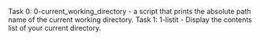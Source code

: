 Task 0: 0-current_working_directory -  a script that prints the absolute path name of the current working directory.
Task 1: 1-listit - Display the contents list of your current directory.
